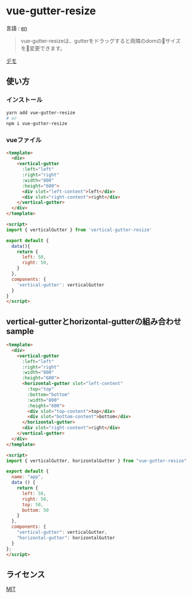 # vue-gutter-resize
言語 : [en](./README.md)

> vue-gutter-resizeは、gutterをドラッグすると両隣のdomのサイズを変更できます。

[デモ](./demo/index.html)

## 使い方
### インストール
```sh
yarn add vue-gutter-resize
# or
npm i vue-gutter-resize
```

### vueファイル
```html
<template>
  <div>
    <vertical-gutter
      :left="left" 
      :right="right"
      :width="800"
      :height="600">
      <div slot="left-content">left</div>
      <div slot="right-content">right</div>
    </vertical-gutter>
  </div>
</template>

<script>
import { verticalGutter } from 'vertical-gutter-resize'

export default {
  data(){
    return {
      left: 50,
      right: 50,
    }
  },
  components: {
    'vertical-gutter': verticalGutter
  }
}
</script>
```

## vertical-gutterとhorizontal-gutterの組み合わせsample
```html
<template>
  <div>
    <vertical-gutter
      :left="left" 
      :right="right"
      :width="800"
      :height="600">
      <horizontal-gutter slot="left-content"
        :top="top" 
        :bottom="bottom"
        :width="800"
        :height="600">
        <div slot="top-content">top</div>
        <div slot="bottom-content">bottom</div>  
      </horizontal-gutter>
      <div slot="right-content">right</div>
    </vertical-gutter>
  </div>
</template>

<script>
import { verticalGutter, horizontalGutter } from "vue-gutter-resize"

export default {
  name: "app",
  data () {
    return {
      left: 50,
      right: 50,
      top: 50,
      bottom: 50
    }
  },
  components: {
    "vertical-gutter": verticalGutter,
    "horizontal-gutter": horizontalGutter
  }
};
</script>
```

## ライセンス
[MIT](./LICENSE.md)
